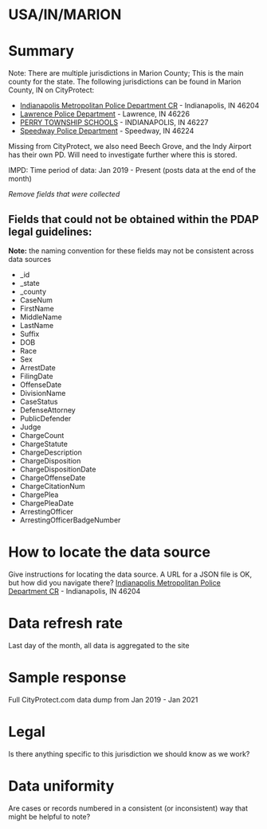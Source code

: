 USA/IN/MARION
===

# Summary
Note: There are multiple jurisdictions in Marion County; This is the main county for the state.
The following jurisdictions can be found in Marion County, IN on CityProtect:
* [Indianapolis Metropolitan Police Department CR](https://cityprotect.com/agency/impd) - Indianapolis, IN 46204
* [Lawrence Police Department](https://cityprotect.com/agency/lpd) - Lawrence, IN 46226
* [PERRY TOWNSHIP SCHOOLS](https://cityprotect.com/agency/perryschools) - INDIANAPOLIS, IN 46227
* [Speedway Police Department](https://cityprotect.com/agency/speedwayin) - Speedway, IN 46224

Missing from CityProtect, we also need Beech Grove, and the Indy Airport has their own PD. Will need to investigate further where this is stored.

IMPD: Time period of data: Jan 2019 - Present (posts data at the end of the month)

_Remove fields that were collected_
## Fields that could not be obtained within the PDAP legal guidelines:
**Note:** the naming convention for these fields may not be consistent across data sources
* _id
* _state
* _county
* CaseNum
* FirstName
* MiddleName
* LastName
* Suffix
* DOB
* Race
* Sex
* ArrestDate
* FilingDate
* OffenseDate
* DivisionName
* CaseStatus
* DefenseAttorney
* PublicDefender
* Judge
* ChargeCount
* ChargeStatute
* ChargeDescription
* ChargeDisposition
* ChargeDispositionDate
* ChargeOffenseDate
* ChargeCitationNum
* ChargePlea
* ChargePleaDate
* ArrestingOfficer
* ArrestingOfficerBadgeNumber

# How to locate the data source
Give instructions for locating the data source. A URL for a JSON file is OK, but how did you navigate there?
[Indianapolis Metropolitan Police Department CR](https://cityprotect.com/agency/impd) - Indianapolis, IN 46204

# Data refresh rate
Last day of the month, all data is aggregated to the site

# Sample response
Full CityProtect.com data dump from Jan 2019 - Jan 2021

# Legal
Is there anything specific to this jurisdiction we should know as we work?

# Data uniformity
Are cases or records numbered in a consistent (or inconsistent) way that might be helpful to note?
